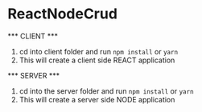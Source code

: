 # ReactNodeCrud

*** CLIENT ***
1. cd into client folder and run `npm install` or `yarn`
2. This will create a client side REACT application

*** SERVER ***
1. cd into the server folder and run `npm install` or `yarn`
2. This will create a server side NODE application
